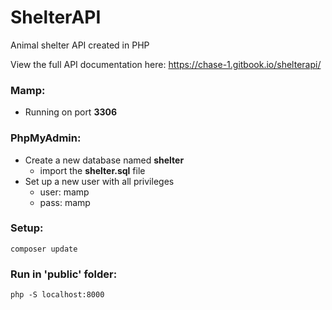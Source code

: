 # ShelterAPI

Animal shelter API created in PHP

View the full API documentation here:
https://chase-1.gitbook.io/shelterapi/

### Mamp:
- Running on port **3306**

### PhpMyAdmin:
- Create a new database named **shelter**
  - import the **shelter.sql** file
- Set up a new user with all privileges
  - user: mamp
  - pass: mamp

### Setup:

```
composer update
```

### Run in 'public' folder:
```
php -S localhost:8000
```

